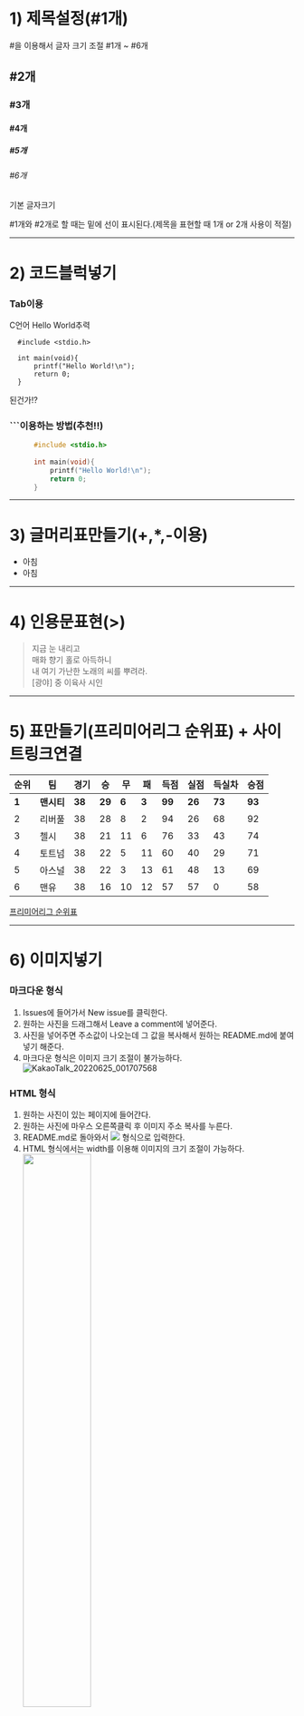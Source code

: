 # 1) 제목설정(#1개)
#을 이용해서 글자 크기 조절 #1개 ~ #6개
## #2개
### #3개
#### #4개
##### #5개
###### #6개
기본 글자크기

#1개와 #2개로 할 때는 밑에 선이 표시된다.(제목을 표현할 때 1개 or 2개 사용이 적절)

***

# 2) 코드블럭넣기

### Tab이용
C언어 Hello World추력

      #include <stdio.h>
      
      int main(void){
          printf("Hello World!\n");
          return 0;
      }

된건가!?

### ```이용하는 방법(추천!!)

``` C
      #include <stdio.h>
      
      int main(void){
          printf("Hello World!\n");
          return 0;
      }
```

***

# 3) 글머리표만들기(+,*,-이용)
+ 아침
+ 아침

***

# 4) 인용문표현(>)
> 지금 눈 내리고 \
> 매화 향기 홀로 아득하니 \
> 내 여기 가난한 노래의 씨를 뿌려라.\
> [광야] 중 이육사 시인

***

# 5) 표만들기(프리미어리그 순위표) + 사이트링크연결
| 순위 | 팀 | 경기 | 승 | 무 | 패 | 득점 | 실점 | 득실차 | 승점
| -- | ----------- | --- | --- | --- | --- | --- | --- | --- | --- |
| **1** | **맨시티**  | **38** | **29** | **6** | **3** | **99** | **26** | **73** | **93** |
| 2 | 리버풀  | 38 | 28 | 8 | 2 | 94 | 26 | 68 | 92 |
| 3 | 첼시  | 38 | 21 | 11 | 6 | 76 | 33 | 43 | 74 |
| 4 | 토트넘  | 38 | 22 | 5 | 11 | 60 | 40 | 29 | 71 |
| 5 | 아스널  | 38 | 22 | 3 | 13 | 61 | 48 | 13 | 69 |
| 6 | 맨유  | 38 | 16 | 10 | 12 | 57 | 57 | 0 | 58 |

[프리미어리그 순위표](https://sports.daum.net/record/epl)

***

# 6) 이미지넣기
### 마크다운 형식
1. Issues에 들어가서 New issue를 클릭한다.
2. 원하는 사진을 드래그해서 Leave a comment에 넣어준다.
3. 사진을 넣어주면 주소값이 나오는데 그 값을 복사해서 원하는 README.md에 붙여넣기 해준다.
4. 마크다운 형식은 이미지 크기 조절이 불가능하다.
![KakaoTalk_20220625_001707568](https://user-images.githubusercontent.com/99727385/175566297-b53313f6-4036-4810-bccd-a2e905c60676.jpg)

### HTML 형식
1. 원하는 사진이 있는 페이지에 들어간다.
2. 원하는 사진에 마우스 오른쪽클릭 후 이미지 주소 복사를 누른다.
3. README.md로 돌아와서 <img src="복사한 주소 붙여넣기"></img> 형식으로 입력한다.
4. HTML 형식에서는 width를 이용해 이미지의 크기 조절이 가능하다.
<img src="https://kr.mancity.com/dist/images/logos/crest.svg" width="50%"></img>

